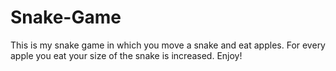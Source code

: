 # Snake-Game
This is my snake game in which you move a snake and eat apples. For every apple you eat your size of the snake is increased. Enjoy!
